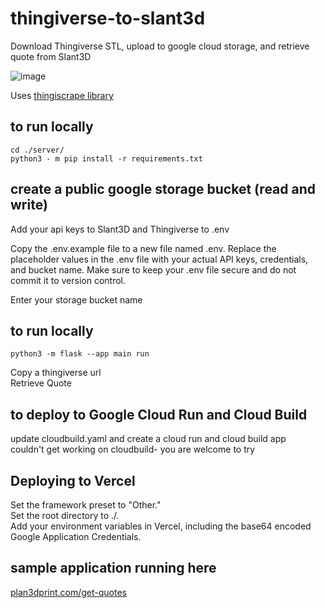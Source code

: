# thingiverse-to-slant3d
Download Thingiverse STL, upload to google cloud storage, and retrieve quote from Slant3D

![image](https://github.com/user-attachments/assets/2a36eeab-0a53-48cd-984a-538602ff69da)


Uses [thingiscrape library](https://github.com/cam-cambridge/thingiscrape)

## to run locally
```
cd ./server/
python3 - m pip install -r requirements.txt
```

## create a public google storage bucket (read and write)
Add your api keys to Slant3D and Thingiverse to .env

Copy the .env.example file to a new file named .env.
Replace the placeholder values in the .env file with your actual API keys, credentials, and bucket name.
Make sure to keep your .env file secure and do not commit it to version control.

Enter your storage bucket name  

## to run locally
```
python3 -m flask --app main run 
```
Copy a thingiverse url   
Retrieve Quote  

## to deploy to Google Cloud Run and Cloud Build
update cloudbuild.yaml and create a cloud run and cloud build app  
couldn't get working on cloudbuild- you are welcome to try

## Deploying to Vercel
Set the framework preset to "Other."  
Set the root directory to ./.  
Add your environment variables in Vercel, including the base64 encoded Google Application Credentials.

## sample application running here
[plan3dprint.com/get-quotes](https://thingiverse-to-slant3d-n5eslum38-nimbus-prints-projects.vercel.app/)


